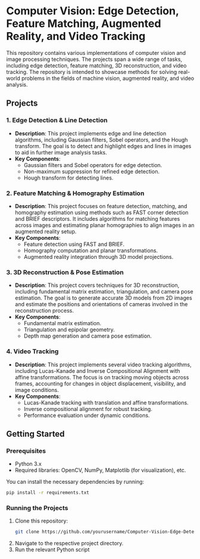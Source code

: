 # Computer Vision: Edge Detection, Feature Matching, Augmented Reality, and Video Tracking

This repository contains various implementations of computer vision and image processing techniques. The projects span a wide range of tasks, including edge detection, feature matching, 3D reconstruction, and video tracking. The repository is intended to showcase methods for solving real-world problems in the fields of machine vision, augmented reality, and video analysis.

## Projects

### 1. **Edge Detection & Line Detection**
   - **Description**: This project implements edge and line detection algorithms, including Gaussian filters, Sobel operators, and the Hough transform. The goal is to detect and highlight edges and lines in images to aid in further image analysis tasks.
   - **Key Components**: 
     - Gaussian filters and Sobel operators for edge detection.
     - Non-maximum suppression for refined edge detection.
     - Hough transform for detecting lines.

### 2. **Feature Matching & Homography Estimation**
   - **Description**: This project focuses on feature detection, matching, and homography estimation using methods such as FAST corner detection and BRIEF descriptors. It includes algorithms for matching features across images and estimating planar homographies to align images in an augmented reality setup.
   - **Key Components**:
     - Feature detection using FAST and BRIEF.
     - Homography computation and planar transformations.
     - Augmented reality integration through 3D model projections.

### 3. **3D Reconstruction & Pose Estimation**
   - **Description**: This project covers techniques for 3D reconstruction, including fundamental matrix estimation, triangulation, and camera pose estimation. The goal is to generate accurate 3D models from 2D images and estimate the positions and orientations of cameras involved in the reconstruction process.
   - **Key Components**:
     - Fundamental matrix estimation.
     - Triangulation and epipolar geometry.
     - Depth map generation and camera pose estimation.

### 4. **Video Tracking**
   - **Description**: This project implements several video tracking algorithms, including Lucas-Kanade and Inverse Compositional Alignment with affine transformations. The focus is on tracking moving objects across frames, accounting for changes in object displacement, visibility, and image conditions.
   - **Key Components**:
     - Lucas-Kanade tracking with translation and affine transformations.
     - Inverse compositional alignment for robust tracking.
     - Performance evaluation under dynamic conditions.

## Getting Started

### Prerequisites
- Python 3.x
- Required libraries: OpenCV, NumPy, Matplotlib (for visualization), etc.

You can install the necessary dependencies by running:

```bash
pip install -r requirements.txt
```

### Running the Projects
1. Clone this repository:
   ```bash
   git clone https://github.com/yourusername/Computer-Vision-Edge-Detection-Feature-Matching-Augmented-Reality-Video-Tracking.git
   ```
2. Navigate to the respective project directory.
3. Run the relevant Python script
